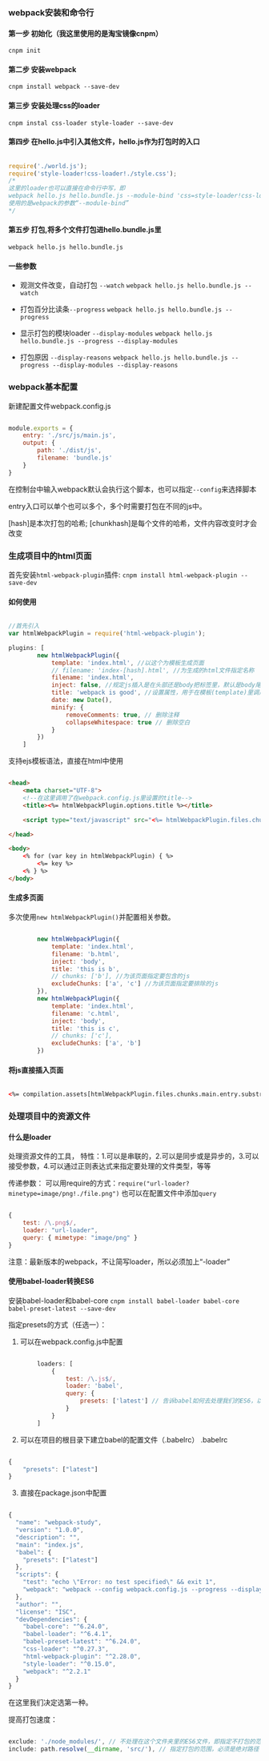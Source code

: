 ### webpack安装和命令行

#### 第一步 初始化（我这里使用的是淘宝镜像cnpm）
```cnpm init```

#### 第二步 安装webpack
```cnpm install webpack --save-dev```

#### 第三步 安装处理css的loader
```cnpm instal css-loader style-loader --save-dev```

#### 第四步 在hello.js中引入其他文件，hello.js作为打包时的入口
```js

require('./world.js');
require('style-loader!css-loader!./style.css');
/*
这里的loader也可以直接在命令行中写，即
webpack hello.js hello.bundle.js --module-bind 'css=style-loader!css-loader'
使用的是webpack的参数“--module-bind”
*/

```

#### 第五步 打包,将多个文件打包进hello.bundle.js里
```webpack hello.js hello.bundle.js```

#### 一些参数
- 观测文件改变，自动打包 `--watch`
```webpack hello.js hello.bundle.js --watch```

- 打包百分比读条`--progress`
```webpack hello.js hello.bundle.js --progress```

- 显示打包的模块loader `--display-modules`
```webpack hello.js hello.bundle.js --progress --display-modules```

- 打包原因 `--display-reasons`
```webpack hello.js hello.bundle.js --progress --display-modules --display-reasons```

### webpack基本配置

新建配置文件webpack.config.js
```js

module.exports = {
    entry: './src/js/main.js',
    output: {
        path: './dist/js',
        filename: 'bundle.js'
    }
}

```
在控制台中输入webpack默认会执行这个脚本，也可以指定`--config`来选择脚本

entry入口可以单个也可以多个，多个时需要打包在不同的js中。

[name]:是文件名;
[hash]是本次打包的哈希;
[chunkhash]是每个文件的哈希，文件内容改变时才会改变

### 生成项目中的html页面

首先安装`html-webpack-plugin`插件: `cnpm install html-webpack-plugin --save-dev`

#### 如何使用
```js

//首先引入
var htmlWebpackPlugin = require('html-webpack-plugin');

plugins: [
        new htmlWebpackPlugin({
            template: 'index.html', //以这个为模板生成页面
            // filename: 'index-[hash].html', //为生成的html文件指定名称
            filename: 'index.html',
            inject: false, //规定js插入是在头部还是body把标签里，默认是body尾部，改为false时不插入
            title: 'webpack is good', //设置属性，用于在模板(template)里调用
            date: new Date(),
            minify: {
                removeComments: true, // 删除注释
                collapseWhitespace: true // 删除空白
            }
        })
    ]


```

支持ejs模板语法，直接在html中使用
```html

<head>
    <meta charset="UTF-8">
    <!--在这里调用了在webpack.config.js里设置的title-->
    <title><%= htmlWebpackPlugin.options.title %></title>

    <script type="text/javascript" src="<%= htmlWebpackPlugin.files.chunks.main.entry %>"></script>

</head>

<body>
    <% for (var key in htmlWebpackPlugin) { %>
        <%= key %>
    <% } %>
</body>

```

#### 生成多页面

多次使用`new htmlWebpackPlugin()`并配置相关参数。

```js

        new htmlWebpackPlugin({
            template: 'index.html',
            filename: 'b.html',
            inject: 'body',
            title: 'this is b',
            // chunks: ['b'], //为该页面指定要包含的js
            excludeChunks: ['a', 'c'] //为该页面指定要排除的js
        }),
        new htmlWebpackPlugin({
            template: 'index.html',
            filename: 'c.html',
            inject: 'body',
            title: 'this is c',
            // chunks: ['c'],
            excludeChunks: ['a', 'b']
        })

```

#### 将js直接插入页面

```html

<%= compilation.assets[htmlWebpackPlugin.files.chunks.main.entry.substr(htmlWebpackPlugin.files.publicPath.length)].source() %>

```

### 处理项目中的资源文件

#### 什么是loader

处理资源文件的工具，
特性：1.可以是串联的，2.可以是同步或是异步的，3.可以接受参数，4.可以通过正则表达式来指定要处理的文件类型，等等

传递参数：
可以用require的方式：`require("url-loader?minetype=image/png!./file.png")`
也可以在配置文件中添加`query`
```js

{
    test: /\.png$/,
    loader: "url-loader",
    query: { mimetype: "image/png" }
}

```

注意：最新版本的webpack，不让简写loader，所以必须加上“-loader”

#### 使用babel-loader转换ES6

安装babel-loader和babel-core
`cnpm install babel-loader babel-core babel-preset-latest --save-dev`

指定presets的方式（任选一）：
1. 可以在webpack.config.js中配置
```js

        loaders: [
            {
                test: /\.js$/,
                loader: 'babel',
                query: {
                    presets: ['latest'] // 告诉babel如何去处理我们的ES6，以哪个版本的ES6规则来处理，这里的lastest是所有的版本
                }
            }
        ]

```

2. 可以在项目的根目录下建立babel的配置文件（.babelrc）
.babelrc
```js

{
    "presets": ["latest"]
}

```

3. 直接在package.json中配置
```js

{
  "name": "webpack-study",
  "version": "1.0.0",
  "description": "",
  "main": "index.js",
  "babel": {
    "presets": ["latest"]
  },
  "scripts": {
    "test": "echo \"Error: no test specified\" && exit 1",
    "webpack": "webpack --config webpack.config.js --progress --display-modules --colors --display-reasons"
  },
  "author": "",
  "license": "ISC",
  "devDependencies": {
    "babel-core": "^6.24.0",
    "babel-loader": "^6.4.1",
    "babel-preset-latest": "^6.24.0",
    "css-loader": "^0.27.3",
    "html-webpack-plugin": "^2.28.0",
    "style-loader": "^0.15.0",
    "webpack": "^2.2.1"
  }
}


```

在这里我们决定选第一种。

提高打包速度：
```js

exclude: './node_modules/', // 不处理在这个文件夹里的ES6文件，即指定不打包的范围
include: path.resolve(__dirname, 'src/'), // 指定打包的范围，必须是绝对路径

```